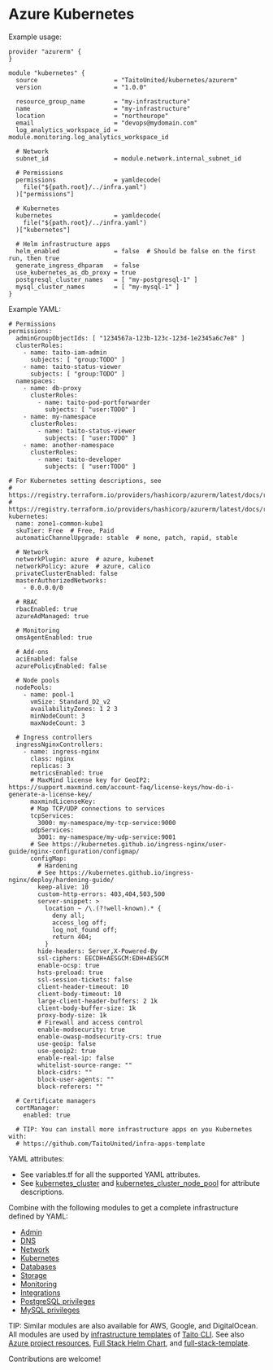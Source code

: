 # Azure Kubernetes

Example usage:

```
provider "azurerm" {
}

module "kubernetes" {
  source                     = "TaitoUnited/kubernetes/azurerm"
  version                    = "1.0.0"

  resource_group_name        = "my-infrastructure"
  name                       = "my-infrastructure"
  location                   = "northeurope"
  email                      = "devops@mydomain.com"
  log_analytics_workspace_id = module.monitoring.log_analytics_workspace_id

  # Network
  subnet_id                  = module.network.internal_subnet_id

  # Permissions
  permissions                = yamldecode(
    file("${path.root}/../infra.yaml")
  )["permissions"]

  # Kubernetes
  kubernetes                 = yamldecode(
    file("${path.root}/../infra.yaml")
  )["kubernetes"]

  # Helm infrastructure apps
  helm_enabled               = false  # Should be false on the first run, then true
  generate_ingress_dhparam   = false
  use_kubernetes_as_db_proxy = true
  postgresql_cluster_names   = [ "my-postgresql-1" ]
  mysql_cluster_names        = [ "my-mysql-1" ]
}
```

Example YAML:

```
# Permissions
permissions:
  adminGroupObjectIds: [ "1234567a-123b-123c-123d-1e2345a6c7e8" ]
  clusterRoles:
    - name: taito-iam-admin
      subjects: [ "group:TODO" ]
    - name: taito-status-viewer
      subjects: [ "group:TODO" ]
  namespaces:
    - name: db-proxy
      clusterRoles:
        - name: taito-pod-portforwarder
          subjects: [ "user:TODO" ]
    - name: my-namespace
      clusterRoles:
        - name: taito-status-viewer
          subjects: [ "user:TODO" ]
    - name: another-namespace
      clusterRoles:
        - name: taito-developer
          subjects: [ "user:TODO" ]

# For Kubernetes setting descriptions, see
# https://registry.terraform.io/providers/hashicorp/azurerm/latest/docs/resources/kubernetes_cluster
# https://registry.terraform.io/providers/hashicorp/azurerm/latest/docs/resources/kubernetes_cluster_node_pool
kubernetes:
  name: zone1-common-kube1
  skuTier: Free  # Free, Paid
  automaticChannelUpgrade: stable  # none, patch, rapid, stable

  # Network
  networkPlugin: azure  # azure, kubenet
  networkPolicy: azure  # azure, calico
  privateClusterEnabled: false
  masterAuthorizedNetworks:
    - 0.0.0.0/0

  # RBAC
  rbacEnabled: true
  azureAdManaged: true

  # Monitoring
  omsAgentEnabled: true

  # Add-ons
  aciEnabled: false
  azurePolicyEnabled: false

  # Node pools
  nodePools:
    - name: pool-1
      vmSize: Standard_D2_v2
      availabilityZones: 1 2 3
      minNodeCount: 3
      maxNodeCount: 3

  # Ingress controllers
  ingressNginxControllers:
    - name: ingress-nginx
      class: nginx
      replicas: 3
      metricsEnabled: true
      # MaxMind license key for GeoIP2: https://support.maxmind.com/account-faq/license-keys/how-do-i-generate-a-license-key/
      maxmindLicenseKey:
      # Map TCP/UDP connections to services
      tcpServices:
        3000: my-namespace/my-tcp-service:9000
      udpServices:
        3001: my-namespace/my-udp-service:9001
      # See https://kubernetes.github.io/ingress-nginx/user-guide/nginx-configuration/configmap/
      configMap:
        # Hardening
        # See https://kubernetes.github.io/ingress-nginx/deploy/hardening-guide/
        keep-alive: 10
        custom-http-errors: 403,404,503,500
        server-snippet: >
          location ~ /\.(?!well-known).* {
            deny all;
            access_log off;
            log_not_found off;
            return 404;
          }
        hide-headers: Server,X-Powered-By
        ssl-ciphers: EECDH+AESGCM:EDH+AESGCM
        enable-ocsp: true
        hsts-preload: true
        ssl-session-tickets: false
        client-header-timeout: 10
        client-body-timeout: 10
        large-client-header-buffers: 2 1k
        client-body-buffer-size: 1k
        proxy-body-size: 1k
        # Firewall and access control
        enable-modsecurity: true
        enable-owasp-modsecurity-crs: true
        use-geoip: false
        use-geoip2: true
        enable-real-ip: false
        whitelist-source-range: ""
        block-cidrs: ""
        block-user-agents: ""
        block-referers: ""

  # Certificate managers
  certManager:
    enabled: true

  # TIP: You can install more infrastructure apps on you Kubernetes with:
  # https://github.com/TaitoUnited/infra-apps-template
```

YAML attributes:

- See variables.tf for all the supported YAML attributes.
- See [kubernetes_cluster](https://registry.terraform.io/providers/hashicorp/azurerm/latest/docs/resources/kubernetes_cluster) and [kubernetes_cluster_node_pool](https://registry.terraform.io/providers/hashicorp/azurerm/latest/docs/resources/kubernetes_cluster_node_pool) for attribute descriptions.

Combine with the following modules to get a complete infrastructure defined by YAML:

- [Admin](https://registry.terraform.io/modules/TaitoUnited/admin/azurerm)
- [DNS](https://registry.terraform.io/modules/TaitoUnited/dns/azurerm)
- [Network](https://registry.terraform.io/modules/TaitoUnited/network/azurerm)
- [Kubernetes](https://registry.terraform.io/modules/TaitoUnited/kubernetes/azurerm)
- [Databases](https://registry.terraform.io/modules/TaitoUnited/databases/azurerm)
- [Storage](https://registry.terraform.io/modules/TaitoUnited/storage/azurerm)
- [Monitoring](https://registry.terraform.io/modules/TaitoUnited/monitoring/azurerm)
- [Integrations](https://registry.terraform.io/modules/TaitoUnited/integrations/azurerm)
- [PostgreSQL privileges](https://registry.terraform.io/modules/TaitoUnited/privileges/postgresql)
- [MySQL privileges](https://registry.terraform.io/modules/TaitoUnited/privileges/mysql)

TIP: Similar modules are also available for AWS, Google, and DigitalOcean. All modules are used by [infrastructure templates](https://taitounited.github.io/taito-cli/templates#infrastructure-templates) of [Taito CLI](https://taitounited.github.io/taito-cli/). See also [Azure project resources](https://registry.terraform.io/modules/TaitoUnited/project-resources/azurerm), [Full Stack Helm Chart](https://github.com/TaitoUnited/taito-charts/blob/master/full-stack), and [full-stack-template](https://github.com/TaitoUnited/full-stack-template).

Contributions are welcome!

